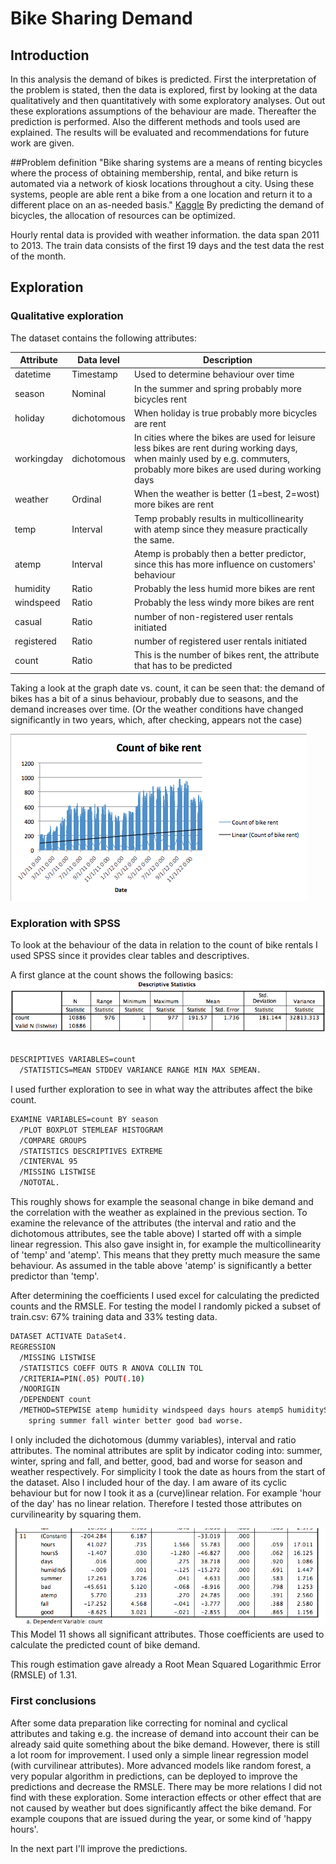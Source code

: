 # Bike Sharing Demand
## Introduction
In this analysis the demand of bikes is predicted.
First the interpretation of the problem is stated, then the data is explored, first by looking at the data qualitatively and then quantitatively with some exploratory analyses. Out out these explorations assumptions of the behaviour are made.
Thereafter the prediction is performed. Also the different methods and tools used are explained. The results will be evaluated and recommendations for future work are given.

##Problem definition
"Bike sharing systems are a means of renting bicycles where the process of obtaining membership, rental, and bike return is automated via a network of kiosk locations throughout a city. Using these systems, people are able rent a bike from a one location and return it to a different place on an as-needed basis." [Kaggle](https://www.kaggle.com/c/bike-sharing-demand)
By predicting the demand of bicycles, the allocation of resources can be optimized.

Hourly rental data is provided with weather information. the data span 2011 to 2013. The train data consists of the first 19 days and the test data the rest of the month.

## Exploration
### Qualitative exploration
The dataset contains the following attributes:

|Attribute | Data level | Description|
---|---|---|
|datetime | Timestamp | Used to determine behaviour over time
|season | Nominal | In the summer and spring probably more bicycles rent
|holiday | dichotomous | When holiday is true probably more bicycles are rent
|workingday | dichotomous | In cities where the bikes are used for leisure less bikes are rent during working days, when mainly used by e.g. commuters, probably more bikes are used during working days
|weather | Ordinal | When the weather is better (1=best, 2=wost) more bikes are rent
|temp | Interval | Temp probably results in multicollinearity with atemp since they measure practically the same.
|atemp | Interval | Atemp is probably then a better predictor, since this has more influence on customers' behaviour
|humidity | Ratio | Probably the less humid more bikes are rent
|windspeed | Ratio | Probably the less windy more bikes are rent
|casual | Ratio |  number of non-registered user rentals initiated
|registered | Ratio | number of registered user rentals initiated
|count | Ratio | This is the number of bikes rent, the attribute that has to be predicted

Taking a look at the graph date vs. count, it can be seen that: the demand of bikes has a bit of a sinus behaviour, probably due to seasons, and the demand increases over time. (Or the weather conditions have changed significantly in two years, which, after checking, appears not the case) 

![Count of bike rent](img/CountOfBikeRent.png "Count of bike rent")

### Exploration with SPSS
To look at the behaviour of the data in relation to the count of bike rentals I used SPSS since it provides clear tables and descriptives.

A first glance at the count shows the following basics:
![Descriptives ](img/DescriptiveCount.png "Descriptives")

```sh

DESCRIPTIVES VARIABLES=count
  /STATISTICS=MEAN STDDEV VARIANCE RANGE MIN MAX SEMEAN.
```

I used further exploration to see in what way the attributes affect the bike count.

```sh
EXAMINE VARIABLES=count BY season
  /PLOT BOXPLOT STEMLEAF HISTOGRAM
  /COMPARE GROUPS
  /STATISTICS DESCRIPTIVES EXTREME
  /CINTERVAL 95
  /MISSING LISTWISE
  /NOTOTAL.
```

This roughly shows for example the seasonal change in bike demand and the correlation with the weather as explained in the previous section.
To examine the relevance of the attributes (the interval and ratio and the dichotomous attributes, see the table above) I started off with a simple linear regression.
This also gave insight in, for example the multicollinearity of 'temp' and 'atemp'. This means that they pretty much measure the same behaviour. As assumed in the table above 'atemp' is significantly a better predictor than 'temp'.

After determining the coefficients I used excel for calculating the predicted counts and the RMSLE. For testing the model I randomly picked a subset of train.csv: 67% training data and 33% testing data.

```sh
DATASET ACTIVATE DataSet4.
REGRESSION
  /MISSING LISTWISE
  /STATISTICS COEFF OUTS R ANOVA COLLIN TOL
  /CRITERIA=PIN(.05) POUT(.10)
  /NOORIGIN 
  /DEPENDENT count
  /METHOD=STEPWISE atemp humidity windspeed days hours atempS humidityS windspeedS daysS hoursS 
    spring summer fall winter better good bad worse.
```
I only included the dichotomous (dummy variables), interval and ratio attributes. The nominal attributes are split by indicator coding into: summer, winter, spring and fall, and better, good, bad and worse for season and weather respectively.
For simplicity I took the date as hours from the start of the dataset. Also I included hour of the day. I am aware of its cyclic behaviour but for now I took it as a (curve)linear relation.
For example 'hour of the day' has no linear relation. Therefore I tested those attributes on curvilinearity by squaring them.

![Regression models ](img/LinearRegression.png "Regression models")
This Model 11 shows all significant attributes. Those coefficients are used to calculate the predicted count of bike demand. 

This rough estimation gave already a Root Mean Squared Logarithmic Error (RMSLE) of 1.31.

### First conclusions
After some data preparation like correcting for nominal and cyclical attributes and taking e.g. the increase of demand into account their can be already said quite something about the bike demand. However, there is still a lot room for improvement.
I used only a simple linear regression model (with curvilinear attributes). More advanced models like random forest, a very popular algorithm in predictions, can be deployed to improve the predictions and decrease the RMSLE. There may be more relations I did not find with these exploration. Some interaction effects or other effect that are not caused by weather but does significantly affect the bike demand. For example coupons that are issued during the year, or some kind of 'happy hours'.

In the next part I'll improve the predictions.





